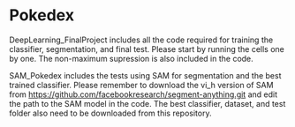 # Pokedex

DeepLearning_FinalProject includes all the code required for training the classifier, segmentation, and final test. Please start by running the cells one by one. The non-maximum supression is also included in the code. 

SAM_Pokedex includes the tests using SAM for segmentation and the best trained classifier. Please remember to download the vi_h version of SAM from https://github.com/facebookresearch/segment-anything.git and edit the path to the SAM model in the code. The best classifier, dataset, and test folder also need to be downloaded from this repository.

